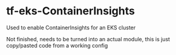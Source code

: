 # tf-eks-ContainerInsights
Used to enable ContainerInsights for an EKS cluster


Not finished, needs to be turned into an actual module, this is just copy/pasted code from a working config
